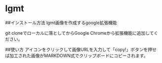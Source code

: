 # lgmt

##インストール方法
lgmt画像を作成するgoogle拡張機能

git cloneでローカルに落としてからGoogle Chromeから拡張機能に追加してください。

##使い方
アイコンをクリックして画像URLを入力して「copy!」ボタンを押せば加工された画像がMARKDOWN式でクリップボードにコピーされます。
